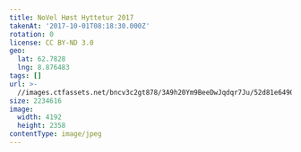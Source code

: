 ```yaml
---
title: NoVel Høst Hyttetur 2017
takenAt: '2017-10-01T08:18:30.000Z'
rotation: 0
license: CC BY-ND 3.0
geo:
  lat: 62.7828
  lng: 8.876483
tags: []
url: >-
  //images.ctfassets.net/bncv3c2gt878/3A9h20Ym9BeeDwJqdqr7Ju/52d81e64902a0a5fc9103c336037af38/novel-hst-hyttetur-2017_37389592276_o
size: 2234616
image:
  width: 4192
  height: 2358
contentType: image/jpeg
---
```


